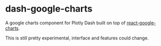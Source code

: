 # dash-google-charts

A google charts component for Plotly Dash built on top of [react-google-charts][rgc].

This is still pretty experimental, interface and features could change.


[rgc]: https://react-google-charts.com/
